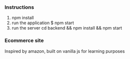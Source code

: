 ﻿
### Instructions
1. npm install
1. run the application $ npm start
1. run the server cd backend && npm install && npm start

### Ecommerce site
Inspired by amazon, built on vanilla js for learning purposes

